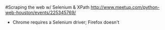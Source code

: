 #Scraping the web w/ Selenium & XPath
http://www.meetup.com/python-web-houston/events/225345769/

-  Chrome requires a Selenium driver; Firefox doesn't